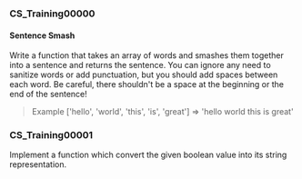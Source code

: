 
### **CS_Training00000**

#### Sentence Smash
Write a function that takes an array of words and smashes them together into a sentence and returns the sentence. You can ignore any need to sanitize words or add punctuation, but you should add spaces between each word. Be careful, there shouldn't be a space at the beginning or the end of the sentence!

>Example
['hello', 'world', 'this', 'is', 'great']  =>  'hello world this is great'

### **CS_Training00001**

Implement a function which convert the given boolean value into its string representation.